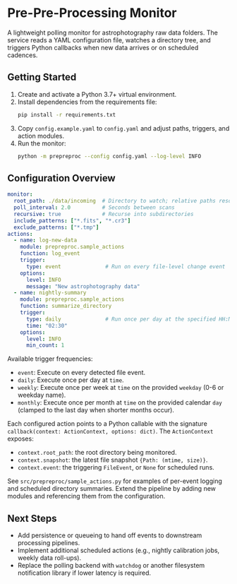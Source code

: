 # Pre-Pre-Processing Monitor

A lightweight polling monitor for astrophotography raw data folders. The service reads a YAML configuration file, watches a directory tree, and triggers Python callbacks when new data arrives or on scheduled cadences.

## Getting Started

1. Create and activate a Python 3.7+ virtual environment.
2. Install dependencies from the requirements file:
   ```bash
   pip install -r requirements.txt
   ```
3. Copy `config.example.yaml` to `config.yaml` and adjust paths, triggers, and action modules.
4. Run the monitor:
   ```bash
   python -m prepreproc --config config.yaml --log-level INFO
   ```

## Configuration Overview

```yaml
monitor:
  root_path: ./data/incoming  # Directory to watch; relative paths resolved from the config file
  poll_interval: 2.0          # Seconds between scans
  recursive: true             # Recurse into subdirectories
  include_patterns: ["*.fits", "*.cr3"]
  exclude_patterns: ["*.tmp"]
actions:
  - name: log-new-data
    module: prepreproc.sample_actions
    function: log_event
    trigger:
      type: event              # Run on every file-level change event
    options:
      level: INFO
      message: "New astrophotography data"
  - name: nightly-summary
    module: prepreproc.sample_actions
    function: summarize_directory
    trigger:
      type: daily              # Run once per day at the specified HH:MM[:SS]
      time: "02:30"
    options:
      level: INFO
      min_count: 1
```

Available trigger frequencies:
- `event`: Execute on every detected file event.
- `daily`: Execute once per day at `time`.
- `weekly`: Execute once per week at `time` on the provided `weekday` (0-6 or weekday name).
- `monthly`: Execute once per month at `time` on the provided calendar `day` (clamped to the last day when shorter months occur).

Each configured action points to a Python callable with the signature `callback(context: ActionContext, options: dict)`. The `ActionContext` exposes:
- `context.root_path`: the root directory being monitored.
- `context.snapshot`: the latest file snapshot `{Path: (mtime, size)}`.
- `context.event`: the triggering `FileEvent`, or `None` for scheduled runs.

See `src/prepreproc/sample_actions.py` for examples of per-event logging and scheduled directory summaries. Extend the pipeline by adding new modules and referencing them from the configuration.

## Next Steps

- Add persistence or queueing to hand off events to downstream processing pipelines.
- Implement additional scheduled actions (e.g., nightly calibration jobs, weekly data roll-ups).
- Replace the polling backend with `watchdog` or another filesystem notification library if lower latency is required.
